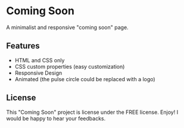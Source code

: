 # Coming Soon

A minimalist and responsive "coming soon" page.

## Features

- HTML and CSS only
- CSS custom properties (easy customization)
- Responsive Design
- Animated (the pulse circle could be replaced with a logo)

## License

This "Coming Soon" project is license under the FREE license.
Enjoy! I would be happy to hear your feedbacks.
